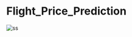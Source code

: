 # Flight_Price_Prediction

![ss](https://user-images.githubusercontent.com/65008032/188290878-cd2af2a2-af0e-4432-8757-8109fcca2b8d.png)
